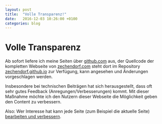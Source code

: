 ```yaml
---
layout: post
title:  "Volle Transparenz!"
date:   2016-12-03 10:26:00 +0100
categories: blog
---
```


# Volle Transparenz

Ab sofort liefere ich meine Seiten über [github.com][github] aus, der Quellcode der kompletten Webseite von [zechendorf.com][zechendorf] steht dort im Repository [zechendorf.github.io][zechendorf.github.io-repository] zur Verfügung, kann angesehen und Änderungen vorgeschlagen werden.

Insbesondere bei technischen Beiträgen hat sich herausgestellt, dass oft sehr gutes Feedback (Anregungen/Verbesserungen) kommt. Mit dieser Maßnahme möchte ich den Nutzern dieser Webseite die Möglichkeit geben den Content zu verbessern. 

Also: Wer Interesse hat kann jede Seite (zum Beispiel die aktuelle Seite) [bearbeiten und verbessern][edit-on-github].

[github]: https://github.com
[zechendorf]: https://www.zechendorf.com
[zechendorf.github.io-repository]: https://github.com/zechendorf/zechendorf.github.io/
[edit-on-github]: https://github.com/zechendorf/zechendorf.github.io/edit/master/_posts/2016-12-03-volle-transparenz.markdown

